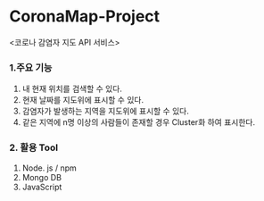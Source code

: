 # CoronaMap-Project
<코로나 감염자 지도 API 서비스>
### 1.주요 기능

1) 내 현재 위치를 검색할 수 있다.
2) 현재 날짜를 지도위에 표시할 수 있다.
3) 감염자가 발생하는 지역을 지도위에 표시할 수 있다.
4) 같은 지역에 n명 이상의 사람들이 존재할 경우 Cluster화 하여 표시한다.


### 2. 활용 Tool
1) Node. js / npm 
2) Mongo DB
3) JavaScript

